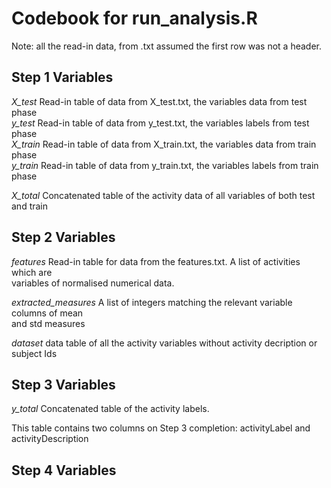 # Codebook for run_analysis.R

Note: all the read-in data, from .txt assumed the first row was not a header.

## Step 1 Variables

*X_test*  Read-in table of data from X_test.txt, the variables data from test phase <br>
*y_test*  Read-in table of data from y_test.txt, the variables labels from test phase <br>
*X_train* Read-in table of data from X_train.txt, the variables data from train phase <br>
*y_train* Read-in table of data from y_train.txt, the variables labels from train phase <br>

*X_total* Concatenated table of the activity data of all variables of both test and train <br>	


## Step 2 Variables
*features* Read-in table for data from the features.txt. A list of activities which are <br>
variables of normalised numerical data.

*extracted_measures* A list of integers matching the relevant variable columns of mean <br>
and std measures

*dataset* data table of all the activity variables without activity decription or subject Ids


## Step 3 Variables 

*y_total* Concatenated table of the activity labels. <br>

This table contains two columns on Step 3 completion: activityLabel and activityDescription

## Step 4 Variables